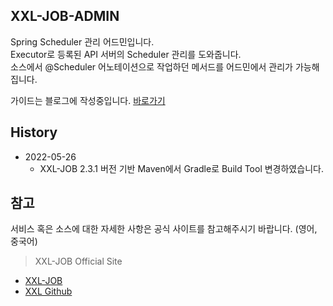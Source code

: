 ## XXL-JOB-ADMIN 
Spring Scheduler 관리 어드민입니다.  
Executor로 등록된 API 서버의 Scheduler 관리를 도와줍니다.  
소스에서 @Scheduler 어노테이션으로 작업하던 메서드를 어드민에서 관리가 가능해집니다.   

가이드는 블로그에 작성중입니다. <a href="https://onethejay.tistory.com/114" target="_blank">바로가기</a>

## History
- 2022-05-26
  - XXL-JOB 2.3.1 버전 기반 Maven에서 Gradle로 Build Tool 변경하였습니다.


## 참고
서비스 혹은 소스에 대한 자세한 사항은 공식 사이트를 참고해주시기 바랍니다. (영어, 중국어)
> XXL-JOB Official Site
- <a href="https://www.xuxueli.com/" target="_blank">XXL-JOB</a>
- <a href="https://github.com/xuxueli" target="_blank">XXL Github</a>